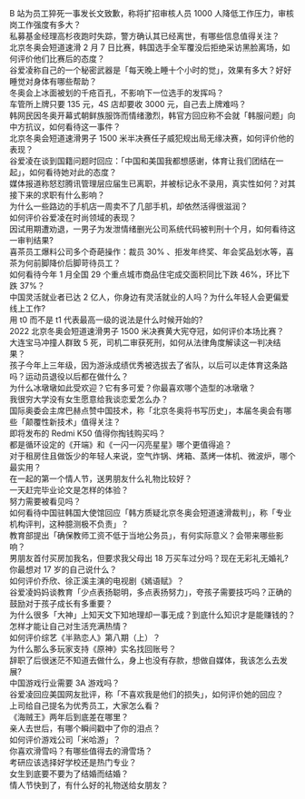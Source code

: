 B 站为员工猝死一事发长文致歉，称将扩招审核人员 1000 人降低工作压力，审核岗工作强度有多大？  
私募基金经理高杉夜跑时失踪，警方确认其已经离世，有哪些信息值得关注？  
北京冬奥会短道速滑 2 月 7 日比赛，韩国选手全军覆没后拒绝采访黑脸离场，如何评价他们比赛后的态度？  
谷爱凌称自己的一个秘密武器是「每天晚上睡十个小时的觉」，效果有多大？好好睡觉对身体有哪些帮助？  
冬奥会上冰面被划的千疮百孔，不影响下一位选手的发挥吗？  
车管所上牌只要 135 元，4S 店却要收 3000 元，自己去上牌难吗？  
韩网民因冬奥开幕式朝鲜族服饰而情绪激烈，韩官方回应称不会就「韩服问题」向中方抗议，如何看待这一事件？  
北京冬奥会短道速滑男子 1500 米半决赛任子威犯规出局无缘决赛，如何评价他的表现？  
谷爱凌在谈到国籍问题时回应：「中国和美国我都想感谢，体育让我们团结在一起」，如何看待她对此的态度？  
媒体报道称怒怼腾讯管理层应届生已离职，并被标记永不录用，真实性如何？对其接下来的求职有什么影响？  
为什么一些路边的手机店一周卖不了几部手机，却依然活得很滋润？  
如何评价谷爱凌在时尚领域的表现？  
因试用期遭劝退，一男子为发泄情绪删光公司系统代码被判刑十个月，如何看待这一审判结果?  
喜茶员工爆料公司多个奇葩操作：裁员 30% 、拒发年终奖、年会奖品划水等，喜茶为何前脚降价后脚苛待员工？  
如何看待今年 1 月全国 29 个重点城市商品住宅成交面积同比下跌 46%，环比下跌 37%？  
中国灵活就业者已达 2 亿人，你身边有灵活就业的人吗？为什么年轻人会更偏爱线上工作?  
用 t0 而不是 t1 代表最高一级的说法是什么时候开始的?  
2022 北京冬奥会短道速滑男子 1500 米决赛黄大宪夺冠，如何评价本场比赛？  
大连宝马冲撞人群致 5 死，司机二审获死刑，如何从法律角度解读这一判决结果？  
孩子今年上三年级，因为游泳成绩优秀被选拔去了省队，以后可以走体育这条路吗？运动员退役以后都在做什么？  
为什么冰墩墩如此受欢迎？它有多可爱？你最喜欢哪个造型的冰墩墩？  
我很穷大学没有女生愿意给我谈恋爱怎么办？  
国际奥委会主席巴赫点赞中国技术，称「北京冬奥将书写历史」，本届冬奥会有哪些「颠覆性新技术」值得关注？  
即将发布的 Redmi K50 值得你掏钱购买吗？  
都是循环设定的《开端》和《一闪一闪亮星星》哪个更值得追？  
对于租房住且做饭少的年轻人来说，空气炸锅、烤箱、蒸烤一体机、微波炉，哪个最实用？  
在一起的第一个情人节，送男朋友什么礼物比较好？  
一天赶完毕业论文是怎样的体验？  
努力需要被看见吗？  
如何看待中国驻韩国大使馆回应「韩方质疑北京冬奥会短道速滑裁判」，称「专业机构评判，这种臆测极不负责」？  
教育部提出「确保教师工资不低于当地公务员」，有何实际意义？会带来哪些影响？  
男朋友首付买房加我名，但要求我父母出 18 万买车过分吗？现在无彩礼无婚礼?  
你最想对 17 岁的自己说什么？  
如何评价乔欣、徐正溪主演的电视剧《嫣语赋》？  
谷爱凌妈妈谈教育「少点表扬聪明，多点表扬努力」，夸孩子需要技巧吗？正确的鼓励对于孩子成长有多重要？  
为什么很多「大神」上知天文下知地理却一事无成？到底什么知识才是能赚钱的？  
怎样才能让自己对生活充满热情？  
如何评价综艺《半熟恋人》第八期（上）？  
为什么那么多玩家支持《原神》实名找回账号？  
辞职了后很迷茫不知道去做什么，身上也没有存款，想做自媒体，我该怎么去发展?  
中国游戏行业需要 3A 游戏吗？  
谷爱凌回应美国网友批评，称「不喜欢我是他们的损失」，如何评价她的回应？  
上司给自己提名为优秀员工，大家怎么看？  
《海贼王》两年后到底差在哪里？  
亲人去世后，有哪个瞬间戳中了你的泪点？  
如何评价游戏公司「米哈游」？  
你喜欢滑雪吗？有哪些值得去的滑雪场？  
考研应该选择好学校还是热门专业？  
女生到底要不要为了结婚而结婚？  
情人节快到了，有什么好的礼物送给女朋友？  
